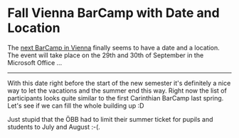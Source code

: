 # Fall Vienna BarCamp with Date and Location

<img src="{uploads}/barcamp-small.png" alt="" class="left"/>The [next BarCamp in Vienna](http://www.barcamp.at/BarCamp_Vienna_September_2007) finally seems to have a date and a location. The event will take place on the 29th and 30th of September in the Microsoft Office ...

-------------------------------

With this date right before the start of the new semester it's definitely a nice way to let the vacations and the summer end this way. Right now the list of participants looks quite similar to the first Carinthian BarCamp last spring. Let's see if we can fill the whole building up :D 

Just stupid that the ÖBB had to limit their summer ticket for pupils and students to July and August :-(.